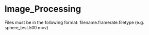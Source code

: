 # Image_Processing

Files must be in the following format: filename.framerate.filetype (e.g. sphere_test.500.mov)
